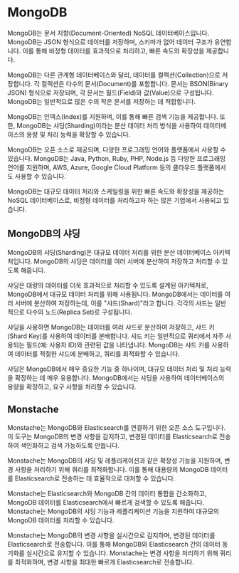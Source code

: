 # MongoDB

MongoDB는 문서 지향(Document-Oriented) NoSQL 데이터베이스입니다. MongoDB는 JSON 형식으로 데이터를 저장하며, 스키마가 없어 데이터 구조가 유연합니다. 이를 통해 비정형 데이터를 효과적으로 처리하고, 빠른 속도와 확장성을 제공합니다.

MongoDB는 다른 관계형 데이터베이스와 달리, 데이터를 컬렉션(Collection)으로 저장합니다. 각 컬렉션은 다수의 문서(Document)를 포함합니다. 문서는 BSON(Binary JSON) 형식으로 저장되며, 각 문서는 필드(Field)와 값(Value)으로 구성됩니다. MongoDB는 일반적으로 많은 수의 작은 문서를 저장하는 데 적합합니다.

MongoDB는 인덱스(Index)를 지원하며, 이를 통해 빠른 검색 기능을 제공합니다. 또한, MongoDB는 샤딩(Sharding)이라는 분산 데이터 처리 방식을 사용하여 데이터베이스의 용량 및 처리 능력을 확장할 수 있습니다.

MongoDB는 오픈 소스로 제공되며, 다양한 프로그래밍 언어와 플랫폼에서 사용할 수 있습니다. MongoDB는 Java, Python, Ruby, PHP, Node.js 등 다양한 프로그래밍 언어를 지원하며, AWS, Azure, Google Cloud Platform 등의 클라우드 플랫폼에서도 사용할 수 있습니다.

MongoDB는 대규모 데이터 처리와 스케일링을 위한 빠른 속도와 확장성을 제공하는 NoSQL 데이터베이스로, 비정형 데이터를 처리하고자 하는 많은 기업에서 사용되고 있습니다.

## MongoDB의 샤딩
MongoDB의 샤딩(Sharding)은 대규모 데이터 처리를 위한 분산 데이터베이스 아키텍처입니다. MongoDB의 샤딩은 데이터를 여러 서버에 분산하여 저장하고 처리할 수 있도록 해줍니다.

샤딩은 대량의 데이터를 더욱 효과적으로 처리할 수 있도록 설계된 아키텍처로, MongoDB에서 대규모 데이터 처리를 위해 사용됩니다. MongoDB에서는 데이터를 여러 서버에 분산하여 저장하는데, 이를 "샤드(Shard)"라고 합니다. 각각의 샤드는 일반적으로 다수의 노드(Replica Set)로 구성됩니다.

샤딩을 사용하면 MongoDB는 데이터를 여러 샤드로 분산하여 저장하고, 샤드 키(Shard Key)를 사용하여 데이터를 분배합니다. 샤드 키는 일반적으로 쿼리에서 자주 사용되는 필드(예: 사용자 ID)와 관련된 값을 나타냅니다. MongoDB는 샤드 키를 사용하여 데이터를 적절한 샤드에 분배하고, 쿼리를 최적화할 수 있습니다.

샤딩은 MongoDB에서 매우 중요한 기능 중 하나이며, 대규모 데이터 처리 및 처리 능력을 확장하는 데 매우 유용합니다. MongoDB에서는 샤딩을 사용하여 데이터베이스의 용량을 확장하고, 요구 사항을 처리할 수 있습니다.

## Monstache
Monstache는 MongoDB와 Elasticsearch를 연결하기 위한 오픈 소스 도구입니다. 이 도구는 MongoDB의 변경 사항을 감지하고, 변경된 데이터를 Elasticsearch로 전송하여 색인화하고 검색 가능하도록 만듭니다.

Monstache는 MongoDB의 샤딩 및 레플리케이션과 같은 확장성 기능을 지원하며, 변경 사항을 처리하기 위해 쿼리를 최적화합니다. 이를 통해 대용량의 MongoDB 데이터를 Elasticsearch로 전송하는 데 효율적으로 대처할 수 있습니다.

Monstache는 Elasticsearch와 MongoDB 간의 데이터 통합을 간소화하고, MongoDB 데이터를 Elasticsearch에서 빠르게 검색할 수 있도록 해줍니다. Monstache는 MongoDB의 샤딩 기능과 레플리케이션 기능을 지원하여 대규모의 MongoDB 데이터를 처리할 수 있습니다.

Monstache는 MongoDB의 변경 사항을 실시간으로 감지하며, 변경된 데이터를 Elasticsearch로 전송합니다. 이를 통해 MongoDB와 Elasticsearch 간의 데이터 동기화를 실시간으로 유지할 수 있습니다. Monstache는 변경 사항을 처리하기 위해 쿼리를 최적화하며, 변경 사항을 최대한 빠르게 Elasticsearch로 전송합니다.
